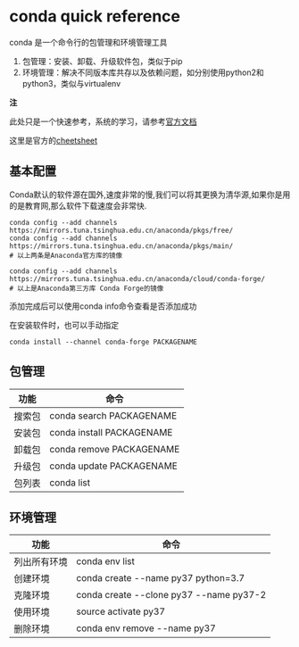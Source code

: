 # conda quick reference

conda 是一个命令行的包管理和环境管理工具  
1. 包管理：安装、卸载、升级软件包，类似于pip
2. 环境管理：解决不同版本库共存以及依赖问题，如分别使用python2和python3，类似与virtualenv

**注**   

此处只是一个快速参考，系统的学习，请参考[官方文档](https://conda.io/projects/conda/en/latest/user-guide/getting-started.html)  

这里是官方的[cheetsheet](https://docs.conda.io/projects/conda/en/4.6.0/_downloads/52a95608c49671267e40c689e0bc00ca/conda-cheatsheet.pdf)


## 基本配置

Conda默认的软件源在国外,速度非常的慢,我们可以将其更换为清华源,如果你是用的是教育网,那么软件下载速度会非常快.
```
conda config --add channels https://mirrors.tuna.tsinghua.edu.cn/anaconda/pkgs/free/
conda config --add channels https://mirrors.tuna.tsinghua.edu.cn/anaconda/pkgs/main/
# 以上两条是Anaconda官方库的镜像

conda config --add channels https://mirrors.tuna.tsinghua.edu.cn/anaconda/cloud/conda-forge/
# 以上是Anaconda第三方库 Conda Forge的镜像
```

添加完成后可以使用conda info命令查看是否添加成功  

在安装软件时，也可以手动指定
```
conda install --channel conda-forge PACKAGENAME
```

## 包管理

功能 | 命令
-----|----
搜索包 | conda search PACKAGENAME
安装包 | conda install PACKAGENAME
卸载包 | conda remove PACKAGENAME
升级包 | conda update PACKAGENAME
包列表 | conda list

## 环境管理

功能 | 命令
-----|----
列出所有环境 | conda env list
创建环境 | conda create --name py37 python=3.7
克隆环境 | conda create --clone py37 --name py37-2
使用环境 | source activate py37 
删除环境 | conda env remove --name py37
